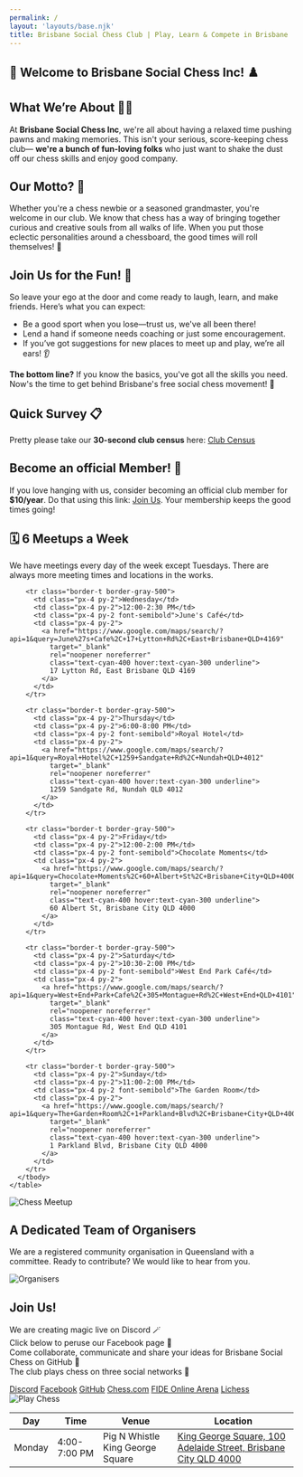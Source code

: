 ```yaml
---
permalink: /
layout: 'layouts/base.njk'
title: Brisbane Social Chess Club | Play, Learn & Compete in Brisbane
---
```


<section class="py-12 px-4 text-white bg-gradient-to-b from-black/70 to-black/70">
  <h1 class="text-center text-2xl md:text-3xl font-bold mb-6">
    <span aria-hidden="true">🎉</span> Welcome to Brisbane Social Chess Inc! <span aria-hidden="true">♟️</span>
  </h1>

<h2 class="text-center text-xl md:text-2xl font-semibold text-indigo-200 mb-3">What We’re About <span aria-hidden="true">🧑‍🎨</span></h2>
  <p class="text-center text-white/90 text-base md:text-lg mb-6">
    At <strong>Brisbane Social Chess Inc</strong>, we're all about having a relaxed time pushing pawns and making memories.
    This isn't your serious, score-keeping chess club— <strong>we're a bunch of fun-loving folks</strong> who just want to shake
    the dust off our chess skills and enjoy good company.
  </p>

<h2 class="text-center text-xl md:text-2xl font-semibold text-indigo-200 mb-3">Our Motto? <span aria-hidden="true">🎯</span></h2>
  <p class="text-center text-white/90 text-base md:text-lg mb-6">
    Whether you're a chess newbie or a seasoned grandmaster, you're welcome in our club. We know that chess has a way of bringing
    together curious and creative souls from all walks of life. When you put those eclectic personalities around a chessboard, the
    good times will roll themselves! <span aria-hidden="true">🎊</span>
  </p>

<h2 class="text-center text-xl md:text-2xl font-semibold text-indigo-200 mb-3">Join Us for the Fun! <span aria-hidden="true">🤝</span></h2>
  <p class="text-center text-white/90 text-base md:text-lg mb-4">
    So leave your ego at the door and come ready to laugh, learn, and make friends. Here’s what you can expect:
  </p>

<ul class="list-disc list-inside text-white/90 mb-6 space-y-2">
    <li>Be a good sport when you lose—trust us, we've all been there!</li>
    <li>Lend a hand if someone needs coaching or just some encouragement.</li>
    <li>If you’ve got suggestions for new places to meet up and play, we’re all ears! <span aria-hidden="true">👂</span></li>
  </ul>

<p class="text-center text-white/90 text-base md:text-lg mb-6">
    <strong>The bottom line?</strong> If you know the basics, you've got all the skills you need. Now's the time to get behind
    Brisbane's free social chess movement! <span aria-hidden="true">🙌</span>
  </p>

<h2 class="text-center text-xl md:text-2xl font-semibold text-indigo-200 mb-3">Quick Survey <span aria-hidden="true">📋</span></h2>
  <p class="text-center text-white/90 text-base md:text-lg mb-6">
    Pretty please take our <strong>30-second club census</strong> here: <a href="https://goo.gl/VQGmes" class="text-cyan-400 hover:text-cyan-300 underline">Club Census</a>
  </p>

<h2 class="text-center text-xl md:text-2xl font-semibold text-indigo-200 mb-3">Become an official Member! <span aria-hidden="true">🎈</span></h2>
  <p class="text-center text-white/90 text-base md:text-lg">
    If you love hanging with us, consider becoming an official club member for <strong>$10/year</strong>. Do that using this link:
    <a href="https://app.joinit.com/o/brisbane-social-chess" class="text-cyan-400 hover:text-cyan-300 underline">Join Us</a>.
    Your membership keeps the good times going!
  </p>
</section>

<section class="py-12 px-4 text-white bg-black/70">
  <h2 class="text-center text-xl md:text-2xl font-semibold mb-6"><span aria-hidden="true">🗓️</span> 6 Meetups a Week</h2>
  <p class="text-center text-white/90 text-base md:text-lg mb-6">
    We have meetings every day of the week except Tuesdays. There are always more meeting times and locations in the works.
  </p>

<div class="overflow-x-auto mb-6">
    <table class="min-w-full border border-gray-300 text-left text-white/90">
      <thead class="bg-indigo-900 text-white text-center">
        <tr>
          <th class="px-4 py-2">Day</th>
          <th class="px-4 py-2">Time</th>
          <th class="px-4 py-2">Venue</th>
          <th class="px-4 py-2">Location</th>
        </tr>
      </thead>
      <tbody>
        <tr class="border-t border-gray-500">
          <td class="px-4 py-2">Monday</td>
          <td class="px-4 py-2">4:00-7:00 PM</td>
          <td class="px-4 py-2 font-semibold">Pig N Whistle King George Square</td>
          <td class="px-4 py-2">
            <a href="https://www.google.com/maps/search/?api=1&query=Pig+N+Whistle+King+George+Square%2C+100+Adelaide+Street%2C+Brisbane+City+QLD+4000"
              target="_blank"
              rel="noopener noreferrer"
              class="text-cyan-400 hover:text-cyan-300 underline">
              King George Square, 100 Adelaide Street, Brisbane City QLD 4000
            </a>
          </td>
        </tr>

        <tr class="border-t border-gray-500">
          <td class="px-4 py-2">Wednesday</td>
          <td class="px-4 py-2">12:00-2:30 PM</td>
          <td class="px-4 py-2 font-semibold">June's Café</td>
          <td class="px-4 py-2">
            <a href="https://www.google.com/maps/search/?api=1&query=June%27s+Cafe%2C+17+Lytton+Rd%2C+East+Brisbane+QLD+4169"
              target="_blank"
              rel="noopener noreferrer"
              class="text-cyan-400 hover:text-cyan-300 underline">
              17 Lytton Rd, East Brisbane QLD 4169
            </a>
          </td>
        </tr>

        <tr class="border-t border-gray-500">
          <td class="px-4 py-2">Thursday</td>
          <td class="px-4 py-2">6:00-8:00 PM</td>
          <td class="px-4 py-2 font-semibold">Royal Hotel</td>
          <td class="px-4 py-2">
            <a href="https://www.google.com/maps/search/?api=1&query=Royal+Hotel%2C+1259+Sandgate+Rd%2C+Nundah+QLD+4012"
              target="_blank"
              rel="noopener noreferrer"
              class="text-cyan-400 hover:text-cyan-300 underline">
              1259 Sandgate Rd, Nundah QLD 4012
            </a>
          </td>
        </tr>

        <tr class="border-t border-gray-500">
          <td class="px-4 py-2">Friday</td>
          <td class="px-4 py-2">12:00-2:00 PM</td>
          <td class="px-4 py-2 font-semibold">Chocolate Moments</td>
          <td class="px-4 py-2">
            <a href="https://www.google.com/maps/search/?api=1&query=Chocolate+Moments%2C+60+Albert+St%2C+Brisbane+City+QLD+4000"
              target="_blank"
              rel="noopener noreferrer"
              class="text-cyan-400 hover:text-cyan-300 underline">
              60 Albert St, Brisbane City QLD 4000
            </a>
          </td>
        </tr>

        <tr class="border-t border-gray-500">
          <td class="px-4 py-2">Saturday</td>
          <td class="px-4 py-2">10:30-2:00 PM</td>
          <td class="px-4 py-2 font-semibold">West End Park Café</td>
          <td class="px-4 py-2">
            <a href="https://www.google.com/maps/search/?api=1&query=West+End+Park+Cafe%2C+305+Montague+Rd%2C+West+End+QLD+4101"
              target="_blank"
              rel="noopener noreferrer"
              class="text-cyan-400 hover:text-cyan-300 underline">
              305 Montague Rd, West End QLD 4101
            </a>
          </td>
        </tr>

        <tr class="border-t border-gray-500">
          <td class="px-4 py-2">Sunday</td>
          <td class="px-4 py-2">11:00-2:00 PM</td>
          <td class="px-4 py-2 font-semibold">The Garden Room</td>
          <td class="px-4 py-2">
            <a href="https://www.google.com/maps/search/?api=1&query=The+Garden+Room%2C+1+Parkland+Blvd%2C+Brisbane+City+QLD+4000"
              target="_blank"
              rel="noopener noreferrer"
              class="text-cyan-400 hover:text-cyan-300 underline">
              1 Parkland Blvd, Brisbane City QLD 4000
            </a>
          </td>
        </tr>
      </tbody>
    </table>

</div>

<img src="{{ '/assets/locations.jpg' | url }}" alt="Chess Meetup" class="mx-auto rounded-lg w-full md:w-3/4"/>
</section>

<section class="py-12 px-4 text-white bg-black/70 text-center">
  <h2 class="text-xl md:text-2xl font-semibold mb-4">A Dedicated Team of Organisers</h2>
  <p class="text-white/90 mb-6">We are a registered community organisation in Queensland with a committee. Ready to contribute? We would like to hear from you.</p>
  <img src="{{ '/assets/organisers.jpg' | url }}" alt="Organisers" class="mx-auto rounded-lg w-full md:w-3/4"/>
</section>

<section class="py-12 px-4 text-white bg-black/70 text-center">
  <h2 class="text-xl md:text-2xl font-semibold mb-4">Join Us!</h2>
  <p class="text-white/90 mb-6">
    We are creating magic live on Discord <span aria-hidden="true">🪄</span><br/>
    Click below to peruse our Facebook page <span aria-hidden="true">📄</span><br/>
    Come collaborate, communicate and share your ideas for Brisbane Social Chess on GitHub <span aria-hidden="true">🚀</span><br/>
    The club plays chess on three social networks <span aria-hidden="true">💃</span>
  </p>

<div class="flex flex-col md:flex-row flex-wrap justify-center gap-4 mb-6">
    <a href="https://discord.com/invite/JWBKhQmzvD" class="px-6 py-3 bg-cyan-500 hover:bg-cyan-400 rounded-full font-bold shadow-md">Discord</a>
    <a href="https://www.facebook.com/BrisbaneSocialChess/" class="px-6 py-3 bg-cyan-500 hover:bg-cyan-400 rounded-full font-bold shadow-md">Facebook</a>
    <a href="https://github.com/brisbanesocialchess" class="px-6 py-3 bg-cyan-500 hover:bg-cyan-400 rounded-full font-bold shadow-md">GitHub</a>
    <a href="https://www.chess.com/club/brisbane-social-chess" class="px-6 py-3 bg-cyan-500 hover:bg-cyan-400 rounded-full font-bold shadow-md">Chess.com</a>
    <a href="https://worldchess.com/community/bsc" class="px-6 py-3 bg-cyan-500 hover:bg-cyan-400 rounded-full font-bold shadow-md">FIDE Online Arena</a>
    <a href="https://lichess.org/team/brisbane-social-chess" class="px-6 py-3 bg-cyan-500 hover:bg-cyan-400 rounded-full font-bold shadow-md">Lichess</a>
  </div>

<img src="{{ '/assets/background-smaller.jpg' | url }}" alt="Play Chess" class="mx-auto rounded-lg w-full md:w-3/4"/>
</section>

